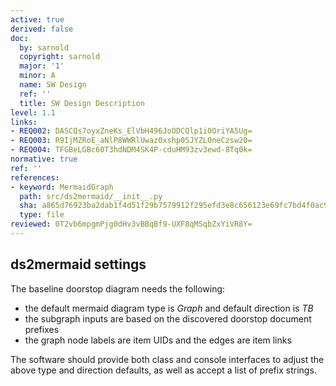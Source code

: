 ```yaml
---
active: true
derived: false
doc:
  by: sarnold
  copyright: sarnold
  major: '1'
  minor: A
  name: SW Design
  ref: ''
  title: SW Design Description
level: 1.1
links:
- REQ002: DASCQs7oyxZneKs_ElVbH496JoODCQlp1i0OriYA5Ug=
- REQ003: R9IjMZRoE_aNlP8WWRlUwaz0xshp0SJYZL0neCzsw20=
- REQ004: TFGBeLGBc60T3hdNDM4SK4P-cduHM93zv3ewd-8Tq0k=
normative: true
ref: ''
references:
- keyword: MermaidGraph
  path: src/ds2mermaid/__init__.py
  sha: a865d76923ba2dab1f4d51f29b7579912f295efd3e8c656123e69fc7bd4f0ac9
  type: file
reviewed: 0T2vb6mpgmPjg0dHv3vBBqBf9-UXF8qMSqbZxYiVR8Y=
---
```


## ds2mermaid settings

The baseline doorstop diagram needs the following:

- the default mermaid diagram type is *Graph* and default direction is *TB*
- the subgraph inputs are based on the discovered doorstop document prefixes
- the graph node labels are item UIDs and the edges are item links

The software should provide both class and console interfaces to adjust the
above type and direction defaults, as well as accept a list of prefix strings.
